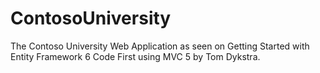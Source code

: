 # ContosoUniversity
The Contoso University Web Application as seen on Getting Started with Entity Framework 6 Code First using MVC 5 by Tom Dykstra.
